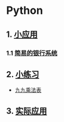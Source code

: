 # Python

## 1. [小应用](./application/README.md)

### 1.1 [简易的银行系统](./application/Bank/Bank.py)





## 2. [小练习](./example/README.md)

+ [九九乘法表](./example/9x9.py)



## 3. [实际应用](./real-application/README.md)